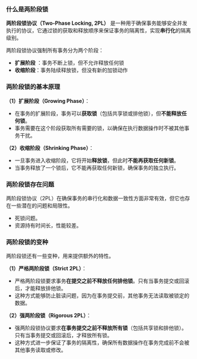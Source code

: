 ### 什么是两阶段锁

**两阶段锁协议（Two-Phase Locking, 2PL）** 是一种用于确保事务能够安全并发执行的协议，它通过锁的获取和释放顺序来保证事务的隔离性，实现**串行化**的隔离级别。

两阶段锁协议强制所有事务分为两个阶段：

- **扩展阶段** ：事务不断上锁，但不允许释放任何锁
- **收缩阶段**：事务陆续释放锁，但没有新的加锁动作



### 两阶段锁的基本原理

**（1）扩展阶段（Growing Phase）**：

- 在事务的扩展阶段，事务可以**获取锁**（包括共享锁或排他锁），但**不能释放任何锁**。
- 事务需要在这个阶段获取所有需要的锁，以确保在执行数据操作时不被其他事务干扰。

**（2）收缩阶段（Shrinking Phase）**：

- 一旦事务进入收缩阶段，它将开始**释放锁**，但此时**不能再获取任何新锁**。
- 当事务释放了一个锁后，它不能再获取任何新锁，确保事务的独立执行。



### 两阶段锁存在问题

两阶段锁协议（2PL）在确保事务的串行化和数据一致性方面非常有效，但它也存在一些潜在的问题和局限性。

- 死锁问题。
- 资源持有时间长，性能较差。







### 两阶段锁的变种

两阶段锁还有一些变种，用来提供额外的特性。

**（1）严格两阶段锁（Strict 2PL）**：

- 严格两阶段锁要求事务**在提交之前不释放任何排他锁**。只有当事务提交或回滚后，才能释放排他锁。
- 这种方式能够防止脏读问题，因为在事务提交前，其他事务无法读取被锁定的数据。

**（2）强两阶段锁（Rigorous 2PL）**：

- 强两阶段锁协议要求**在事务提交之前不释放所有锁**（包括共享锁和排他锁）。只有当事务提交或回滚后，才释放所有锁。
- 这种方式进一步保证了事务的隔离性，确保所有数据操作在事务完成前不会被其他事务读取或修改。